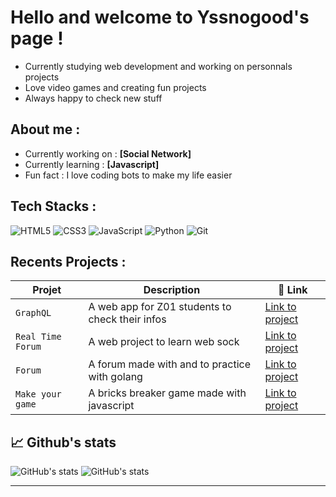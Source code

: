 # Hello and welcome to Yssnogood's page ! 

- Currently studying web development and working on personnals projects
- Love video games and creating fun projects
- Always happy to check new stuff 

## About me :

- Currently working on : **[Social Network]**
- Currently learning : **[Javascript]**
- Fun fact : I love coding bots to make my life easier

## Tech Stacks :

![HTML5](https://img.shields.io/badge/HTML5-E34F26?style=flat&logo=html5&logoColor=white)
![CSS3](https://img.shields.io/badge/CSS3-1572B6?style=flat&logo=css3&logoColor=white)
![JavaScript](https://img.shields.io/badge/JavaScript-F7DF1E?style=flat&logo=javascript&logoColor=black)
![Python](https://img.shields.io/badge/Python-3776AB?style=flat&logo=python&logoColor=white)
![Git](https://img.shields.io/badge/Git-F05032?style=flat&logo=git&logoColor=white)

## Recents Projects :

| Projet | Description | 🔗 Link |
|--------|-------------|--------|
| `GraphQL` | A web app for Z01 students to check their infos | [Link to project](https://github.com/Yssnogood/GraphQL) |
| `Real Time Forum` | A web project to learn web sock | [Link to project](https://github.com/Naofumi76/real-time-forum) |
| `Forum` | A forum made with and to practice with golang | [Link to project](https://github.com/Shasor/forum) |
|`Make your game`| A bricks breaker game made with javascript | [Link to project](https://github.com/Naofumi76/make-your-game) |

## 📈 Github's stats

![GitHub's stats](https://github-readme-stats.vercel.app/api?username=Yssnogood&show_icons=true&theme=radical)
![GitHub's stats](https://github-readme-stats.vercel.app/api/top-langs/?username=naofumi76&layout=compact&theme=radical)



---


<!--
**Yssnogood/Yssnogood** is a ✨ _special_ ✨ repository because its `README.md` (this file) appears on your GitHub profile.

Here are some ideas to get you started:

- 🔭 I’m currently working on ...
- 🌱 I’m currently learning ...
- 👯 I’m looking to collaborate on ...
- 🤔 I’m looking for help with ...
- 💬 Ask me about ...
- 📫 How to reach me: ...
- 😄 Pronouns: ...
- ⚡ Fun fact: ...
-->
